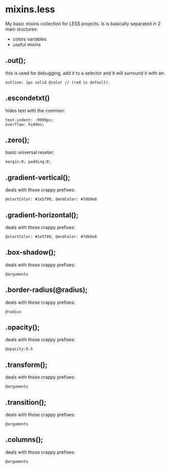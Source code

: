 mixins.less
===========

My basic mixins collection for LESS projects. Is is basically separated in 2 main stuctures:

- colors variables
- useful mixins

.out();
--
this is used for debugging, add it to a selector and it will surround it with an:
    
    outline: 1px solid @color // (red is default).

.escondetxt()
--
hides text with the common:

    text-indent: -9999px;
    overflow: hidden;

.zero();
--
basic universal reseter:

    margin:0; padding:0;

.gradient-vertical();
--
deals with those crappy prefixes:

    @startColor: #1e5799, @endColor: #7db9e8
    
.gradient-horizontal();
--
deals with those crappy prefixes:

    @startColor: #1e5799, @endColor: #7db9e8
    
.box-shadow();
--
deals with those crappy prefixes:

    @arguments
    
.border-radius(@radius);
--
deals with those crappy prefixes:

    @radius
    
.opacity();
--
deals with those crappy prefixes:

    @opacity:0.5
    
.transform();
--
deals with those crappy prefixes:

    @arguments
    
.transition();
--
deals with those crappy prefixes:

    @arguments
    
.columns();
--
deals with those crappy prefixes:

    @arguments 

